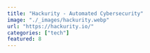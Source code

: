 ```yaml
---
title: "Hackurity - Automated Cybersecurity"
image: "./_images/hackurity.webp"
url: "https://hackurity.io/"
categories: ["tech"]
featured: 8
---
```

